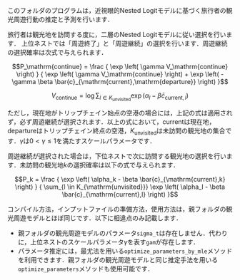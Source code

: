 このフォルダのプログラムは，近視眼的Nested Logitモデルに基づく旅行者の観光周遊行動の推定と予測を行います．

旅行者は観光地を訪問する度に，二層のNested Logitモデルに従い選択を行います．
上位ネストでは「周遊終了」と「周遊継続」の選択を行います．周遊継続の選択確率は次式で与えられます．

```math
P_\mathrm{continue} = \frac { \exp \left( \gamma V_\mathrm{continue} \right) } { \exp \left( \gamma V_\mathrm{continue} \right) + \exp \left( - \gamma \beta \bar{c}_{\mathrm{current},\mathrm{departure}} \right)  }
```
```math
V_\mathrm{continue} = \log \sum_{l \in K_{\mathrm{unvisited}}} \exp \left( \alpha_l - \beta \bar{c}_{\mathrm{current},l} \right)
```
ただし，現在地がトリップチェイン始点の空港の場合には，上記の式は適用されず，必ず周遊継続が選択されます．以上の式において，$`\mathrm{current}`$は現在地，$`\mathrm{departure}`$はトリップチェイン終点の空港，$`K_{\mathrm{unvisited}}`$は未訪問の観光地の集合です．$`\gamma`$は$`0 < \gamma \le 1`$を満たすスケールパラメータです．

周遊継続が選択された場合は，下位ネストで次に訪問する観光地の選択を行います．未訪問の観光地$`k`$の選択確率は以下の式で与えられます．
```math
P_k = \frac { \exp \left( \alpha_k - \beta \bar{c}_{\mathrm{current},k} \right) } { \sum_{l \in K_{\mathrm{unvisited}}} \exp \left( \alpha_l - \beta \bar{c}_{\mathrm{current},l} \right)  }
```

コンパイル方法，インプットファイルの準備方法，使用方法は，親フォルダの観光周遊モデルとほぼ同じです．以下に相違点のみ記載します．

- 親フォルダの観光周遊モデルのパラメータ`sigma_t`は存在しません．代わりに，上位ネストのスケールパラメータ$`\gamma`$を表す`gam`が存在します．
- パラメータ推定には，最尤法を用いる`optimize_parameters_by_mle`メソッドを利用できます．親フォルダの観光周遊モデルと同じ推定手法を用いる`optimize_parameters`メソッドも使用可能です．
